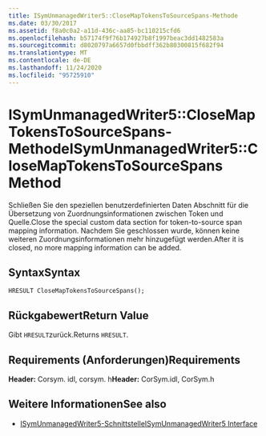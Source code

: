 ```yaml
---
title: ISymUnmanagedWriter5::CloseMapTokensToSourceSpans-Methode
ms.date: 03/30/2017
ms.assetid: f8a0c0a2-a11d-436c-aa85-bc110215cfd6
ms.openlocfilehash: b57174f9f76b174927b8f1997beac3dd1482583a
ms.sourcegitcommit: d8020797a6657d0fbbdff362b80300815f682f94
ms.translationtype: MT
ms.contentlocale: de-DE
ms.lasthandoff: 11/24/2020
ms.locfileid: "95725910"
---
```

# <a name="isymunmanagedwriter5closemaptokenstosourcespans-method"></a><span data-ttu-id="6e15b-102">ISymUnmanagedWriter5::CloseMapTokensToSourceSpans-Methode</span><span class="sxs-lookup"><span data-stu-id="6e15b-102">ISymUnmanagedWriter5::CloseMapTokensToSourceSpans Method</span></span>

<span data-ttu-id="6e15b-103">Schließen Sie den speziellen benutzerdefinierten Daten Abschnitt für die Übersetzung von Zuordnungsinformationen zwischen Token und Quelle.</span><span class="sxs-lookup"><span data-stu-id="6e15b-103">Close the special custom data section for token-to-source span mapping information.</span></span> <span data-ttu-id="6e15b-104">Nachdem Sie geschlossen wurde, können keine weiteren Zuordnungsinformationen mehr hinzugefügt werden.</span><span class="sxs-lookup"><span data-stu-id="6e15b-104">After it is closed, no more mapping information can be added.</span></span>  
  
## <a name="syntax"></a><span data-ttu-id="6e15b-105">Syntax</span><span class="sxs-lookup"><span data-stu-id="6e15b-105">Syntax</span></span>  
  
```idl  
HRESULT CloseMapTokensToSourceSpans();  
```  
  
## <a name="return-value"></a><span data-ttu-id="6e15b-106">Rückgabewert</span><span class="sxs-lookup"><span data-stu-id="6e15b-106">Return Value</span></span>  

 <span data-ttu-id="6e15b-107">Gibt `HRESULT`zurück.</span><span class="sxs-lookup"><span data-stu-id="6e15b-107">Returns `HRESULT`.</span></span>  
  
## <a name="requirements"></a><span data-ttu-id="6e15b-108">Requirements (Anforderungen)</span><span class="sxs-lookup"><span data-stu-id="6e15b-108">Requirements</span></span>  

 <span data-ttu-id="6e15b-109">**Header:** Corsym. idl, corsym. h</span><span class="sxs-lookup"><span data-stu-id="6e15b-109">**Header:** CorSym.idl, CorSym.h</span></span>  
  
## <a name="see-also"></a><span data-ttu-id="6e15b-110">Weitere Informationen</span><span class="sxs-lookup"><span data-stu-id="6e15b-110">See also</span></span>

- [<span data-ttu-id="6e15b-111">ISymUnmanagedWriter5-Schnittstelle</span><span class="sxs-lookup"><span data-stu-id="6e15b-111">ISymUnmanagedWriter5 Interface</span></span>](isymunmanagedwriter5-interface.md)
